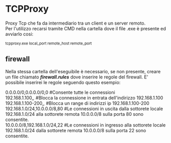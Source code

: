 # TCPProxy
Proxy Tcp che fa da intermediario tra un client e un server remoto.\
Per l'utilizzo recarsi tramite CMD nella cartella dove il file .exe è presente ed avviarlo cosi:

<sub>tcpproxy.exe local_port remote_host remote_port</sub>

## firewall
Nella stessa cartella dell'eseguibile è necessario, se non presente, creare un file chiamato ***firewall.rules*** dove inserire le regole del firewall. 
E' possibile inserirei le regole seguendo questo esempio:

0.0.0.0/0,0.0.0.0/0,0 #Consente tutte le connessioni\
192.168.1.100,*,* #Blocca la connessione in entrata dell'indirizzo 192.168.1.100\
192.168.1.100-200,*,* #Blocca un range di indirizzi ip 192.168.1.100-200\
192.168.1.0/24,10.0.0.0/8,80 #Le connessioni in uscita dalla sottorete locale 192.168.1.0/24 alla sottorete remota 10.0.0.0/8 sulla porta 80 sono consentite.\
10.0.0.0/8,192.168.1.0/24,22 #Le connessioni in ingresso alla sottorete locale 192.168.1.0/24 dalla sottorete remota 10.0.0.0/8 sulla porta 22 sono consentite.



